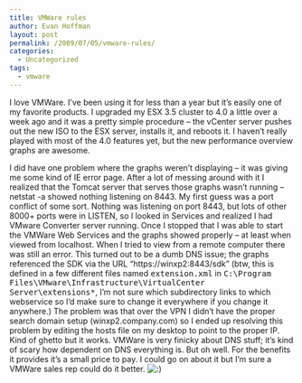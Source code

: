 ```yaml
---
title: VMWare rules
author: Evan Hoffman
layout: post
permalink: /2009/07/05/vmware-rules/
categories:
  - Uncategorized
tags:
  - vmware
---
```

I love VMWare. I&#8217;ve been using it for less than a year but it&#8217;s easily one of my favorite products. I upgraded my ESX 3.5 cluster to 4.0 a little over a week ago and it was a pretty simple procedure &#8211; the vCenter server pushes out the new ISO to the ESX server, installs it, and reboots it. I haven&#8217;t really played with most of the 4.0 features yet, but the new performance overview graphs are awesome.

I did have one problem where the graphs weren&#8217;t displaying &#8211; it was giving me some kind of IE error page. After a lot of messing around with it I realized that the Tomcat server that serves those graphs wasn&#8217;t running &#8211; netstat -a showed nothing listening on 8443. My first guess was a port conflict of some sort. Nothing was listening on port 8443, but lots of other 8000+ ports were in LISTEN, so I looked in Services and realized I had VMware Converter server running. Once I stopped that I was able to start the VMWare Web Services and the graphs showed properly &#8211; at least when viewed from localhost. When I tried to view from a remote computer there was still an error. This turned out to be a dumb DNS issue; the graphs referenced the SDK via the URL &#8220;https://winxp2:8443/sdk&#8221; (btw, this is defined in a few different files named <tt>extension.xml</tt> in <tt>C:\Program Files\VMware\Infrastructure\VirtualCenter Server\extensions\*</tt>, I&#8217;m not sure which subdirectory links to which webservice so I&#8217;d make sure to change it everywhere if you change it anywhere.) The problem was that over the VPN I didn&#8217;t have the proper search domain setup (winxp2.company.com) so I ended up resolving this problem by editing the hosts file on my desktop to point to the proper IP. Kind of ghetto but it works. VMWare is very finicky about DNS stuff; it&#8217;s kind of scary how dependent on DNS everything is. But oh well. For the benefits it provides it&#8217;s a small price to pay. I could go on about it but I&#8217;m sure a VMWare sales rep could do it better. <img src="http://www.evanhoffman.com/evan/wp-includes/images/smilies/icon_smile.gif" alt=":)" class="wp-smiley" />